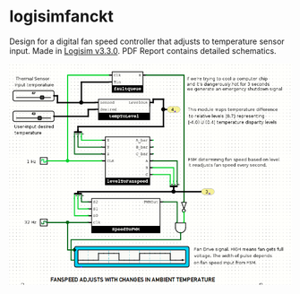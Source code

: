 # logisimfanckt
Design for a digital fan speed controller that adjusts to temperature sensor input. Made in [Logisim v3.3.0](https://github.com/logisim-evolution/logisim-evolution/releases/tag/v3.3.0).
PDF Report contains detailed schematics.

![](https://github.com/iWrote/logisimfanckt/blob/main/demo_picture.png)
